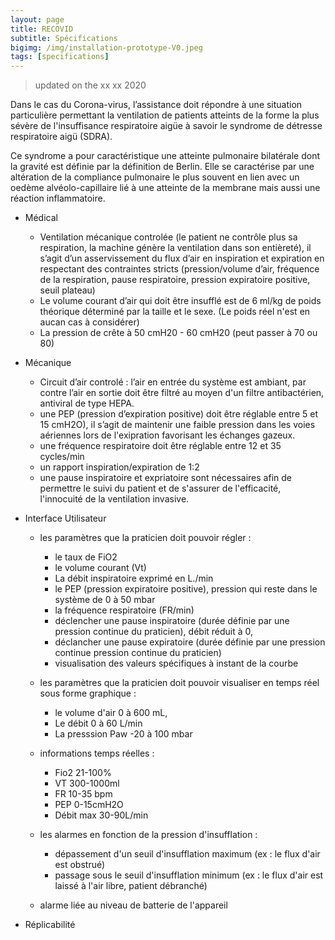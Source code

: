 ```yaml
---
layout: page
title: RECOVID
subtitle: Spécifications
bigimg: /img/installation-prototype-V0.jpeg
tags: [specifications]
---
```


> updated on the xx xx 2020

Dans le cas du Corona-virus, l’assistance doit répondre à une situation particulière permettant la ventilation de patients atteints de la forme la plus sévère de l'insuffisance respiratoire aigüe à savoir le syndrome de détresse respiratoire aigü (SDRA).

Ce syndrome a pour caractéristique une atteinte pulmonaire bilatérale dont la gravité est définie par la définition de Berlin. Elle se caractérise par une altération de la compliance pulmonaire le plus souvent en lien avec un oedème alvéolo-capillaire lié à une atteinte de la membrane mais aussi une réaction inflammatoire.

* Médical
   * Ventilation mécanique controlée (le patient ne contrôle plus sa respiration, la machine génère la ventilation dans son entièreté), il s’agit d’un asservissement du flux d’air en inspiration et expiration en respectant des contraintes stricts (pression/volume d’air, fréquence de la respiration, pause respiratoire, pression expiratoire positive, seuil plateau)
   * Le volume courant d’air qui doit être insufflé est de 6 ml/kg de poids théorique déterminé par la taille et le sexe. (Le poids réel n'est en aucan cas à considérer)
   * La pression de crête à 50 cmH20 - 60 cmH20 (peut passer à 70 ou 80)
* Mécanique
   * Circuit d’air controlé : l’air en entrée du système est ambiant, par contre l’air en sortie doit être filtré au moyen d'un filtre antibactérien, antiviral de type HEPA.
   * une PEP (pression d’expiration positive) doit être réglable entre 5 et 15 cmH2O), il s’agit de maintenir une faible pression dans les voies aériennes lors de l'exipration favorisant les échanges gazeux.
   * une fréquence respiratoire doit être réglable entre 12 et 35 cycles/min
   * un rapport inspiration/expiration de 1:2
   * une pause inspiratoire et expriatoire sont nécessaires afin de permettre le suivi du patient et de s'assurer de l'efficacité, l'innocuité de la ventilation invasive.

* Interface Utilisateur
   * les paramètres que la praticien doit pouvoir régler :
      * le taux de FiO2
      * le volume courant (Vt)
      * La débit inspiratoire exprimé en L./min
      * le PEP (pression expiratoire positive), pression qui reste dans le système de 0 à 50 mbar
      * la fréquence respiratoire (FR/min)
      * déclencher une pause inspiratoire (durée définie par une pression continue du praticien), débit réduit à 0,
      * déclancher une pause expiratoire (durée définie par une pression continue pression continue du praticien)
      * visualisation des valeurs spécifiques à instant de la courbe

   * les paramètres que la praticien doit pouvoir visualiser en temps réel sous forme graphique :
      * le volume d'air 0 à 600 mL,
      * Le débit 0 à 60 L/min
      * La presssion Paw -20 à 100 mbar

   * informations temps réelles :
      * Fio2 21-100%
      * VT 300-1000ml
      * FR 10-35 bpm
      * PEP 0-15cmH2O
      * Débit max 30-90L/min

   * les alarmes en fonction de la pression d'insufflation :
      * dépassement d'un seuil d'insufflation maximum (ex : le flux d'air est obstrué)
      * passage sous le seuil d'insufflation minimum (ex : le flux d'air est laissé à l'air libre, patient débranché)
   * alarme liée au niveau de batterie de l'appareil


* Réplicabilité
